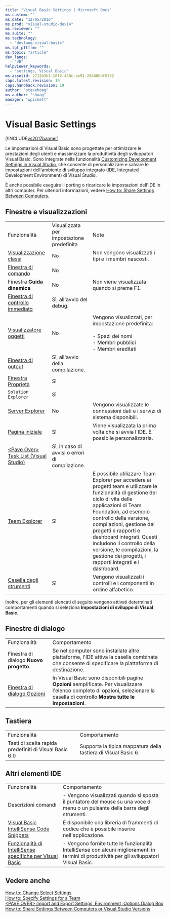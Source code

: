 ```yaml
---
title: "Visual Basic Settings | Microsoft Docs"
ms.custom: ""
ms.date: "12/05/2016"
ms.prod: "visual-studio-dev14"
ms.reviewer: ""
ms.suite: ""
ms.technology: 
  - "devlang-visual-basic"
ms.tgt_pltfrm: ""
ms.topic: "article"
dev_langs: 
  - "VB"
helpviewer_keywords: 
  - "settings, Visual Basic"
ms.assetid: 2712b3b1-18f2-430c-ae91-28468bbf5f32
caps.latest.revision: 19
caps.handback.revision: 19
author: "stevehoag"
ms.author: "shoag"
manager: "wpickett"
---
```

# Visual Basic Settings
[!INCLUDE[vs2017banner](../../../csharp/includes/vs2017banner.md)]

Le impostazioni di Visual Basic sono progettate per ottimizzare le prestazioni degli utenti e massimizzare la produttività degli sviluppatori Visual Basic.  Sono integrate nella funzionalità [Customizing Development Settings in Visual Studio](http://msdn.microsoft.com/it-it/22c4debb-4e31-47a8-8f19-16f328d7dcd3), che consente di personalizzare e salvare le impostazioni dell'ambiente di sviluppo integrato \(IDE, Integrated Development Environment\) di Visual Studio.  
  
 È anche possibile eseguire il porting o ricaricare le impostazioni dell'IDE in altri computer.  Per ulteriori informazioni, vedere [How to: Share Settings Between Computers](http://msdn.microsoft.com/it-it/1131fb10-35c1-42da-9cd8-91aa3235b882).  
  
## Finestre e visualizzazioni  
  
||||  
|-|-|-|  
|Funzionalità|Visualizzata per impostazione predefinita|Note|  
|[Visualizzazione classi](/visual-studio/ide/viewing-the-structure-of-code)|No|Non vengono visualizzati i tipi e i membri nascosti.|  
|[Finestra di comando](/visual-studio/ide/reference/command-window)|No||  
|Finestra **Guida dinamica**|No|Non viene visualizzata quando si preme F1.|  
|[Finestra di controllo immediato](/visual-studio/ide/reference/immediate-window)|Sì, all'avvio del debug.||  
|[Visualizzatore oggetti](/visual-studio/ide/viewing-the-structure-of-code)|No|Vengono visualizzati, per impostazione predefinita:<br /><br /> -   Spazi dei nomi<br />-   Membri pubblici<br />-   Membri ereditati|  
|[Finestra di output](/visual-studio/ide/reference/output-window)|Sì, all'avvio della compilazione.||  
|[Finestra Proprietà](/visual-studio/ide/reference/properties-window)|Sì||  
|`Solution Explorer`|Sì||  
|[Server Explorer](../Topic/Server%20Explorer.md)|No|Vengono visualizzate le connessioni dati e i servizi di sistema disponibili.|  
|[Pagina iniziale](/visual-studio/ide/customizing-the-start-page-for-visual-studio)|Sì|Viene visualizzata la prima volta che si avvia l'IDE.  È possibile personalizzarla.|  
|[\<Pave Over\> Task List \(Visual Studio\)](http://msdn.microsoft.com/it-it/ce97c0e2-5011-499a-b60a-dc5b9cc22654)|Sì, in caso di avvisi o errori di compilazione.||  
|[Team Explorer](../Topic/Connect%20to%20team%20projects%20in%20Team%20Foundation%20Server.md)|Sì|È possibile utilizzare Team Explorer per accedere ai progetti team e utilizzare le funzionalità di gestione del ciclo di vita delle applicazioni di Team Foundation, ad esempio controllo della versione, compilazioni, gestione dei progetti e rapporti e dashboard integrati.  Questi includono il controllo della versione, le compilazioni, la gestione dei progetti, i rapporti integrati e i dashboard.|  
|[Casella degli strumenti](/visual-studio/ide/reference/toolbox)|Sì|Vengono visualizzati i controlli e i componenti in ordine alfabetico.|  
  
 Inoltre, per gli elementi elencati di seguito vengono attivati determinati comportamenti quando si seleziona **Impostazioni di sviluppo di Visual Basic**.  
  
## Finestre di dialogo  
  
|||  
|-|-|  
|Funzionalità|Comportamento|  
|Finestra di dialogo **Nuovo progetto**.|Se nel computer sono installate altre piattaforme, l'IDE attiva la casella combinata che consente di specificare la piattaforma di destinazione.|  
|[Finestra di dialogo Opzioni](/visual-studio/ide/reference/options-dialog-box-visual-studio)|In Visual Basic sono disponibili pagine **Opzioni** semplificate.  Per visualizzare l'elenco completo di opzioni, selezionare la casella di controllo **Mostra tutte le impostazioni**.|  
  
## Tastiera  
  
|||  
|-|-|  
|Funzionalità|Comportamento|  
|Tasti di scelta rapida predefiniti di Visual Basic 6.0|Supporta la tipica mappatura della tastiera di Visual Basic 6.|  
  
## Altri elementi IDE  
  
|||  
|-|-|  
|Funzionalità|Comportamento|  
|Descrizioni comandi|-   Vengono visualizzati quando si sposta il puntatore del mouse su una voce di menu o un pulsante della barra degli strumenti.|  
|[Visual Basic IntelliSense Code Snippets](../../../visual-basic/developing-apps/using-ide/intellisense-code-snippets.md)|È disponibile una libreria di frammenti di codice che è possibile inserire nell'applicazione.|  
|[Funzionalità di IntelliSense specifiche per Visual Basic](/visual-studio/ide/visual-basic-specific-intellisense)|-   Vengono fornite tutte le funzionalità IntelliSense con alcuni miglioramenti in termini di produttività per gli sviluppatori Visual Basic.|  
  
## Vedere anche  
 [How to: Change Select Settings](http://msdn.microsoft.com/it-it/ec70b520-a3e3-43c9-929b-bdc732cd2147)   
 [How to: Specify Settings for a Team](http://msdn.microsoft.com/it-it/89eeee3d-dd5e-4815-a45b-c48add63a8aa)   
 [\<PAVE OVER\> Import and Export Settings, Environment, Options Dialog Box](http://msdn.microsoft.com/it-it/536fb39a-83a4-4b5b-afd6-8e6c42f980fe)   
 [How to: Share Settings Between Computers or Visual Studio Versions](http://msdn.microsoft.com/it-it/1131fb10-35c1-42da-9cd8-91aa3235b882)